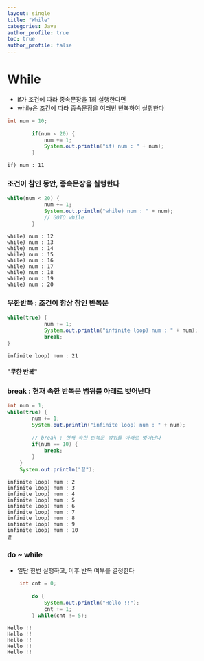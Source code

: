 ```yaml
---
layout: single
title: "While"
categories: Java
author_profile: true
toc: true
author_profile: false
---
```


# While

- if가 조건에 따라 종속문장을 1회 실행한다면
- while은 조건에 따라 종속문장을 여러번 반복하여 실행한다


```Java
int num = 10;
		
		if(num < 20) {
			num += 1;
			System.out.println("if) num : " + num);
		}
```

    if) num : 11
    

### 조건이 참인 동안, 종속문장을 실행한다


```Java
while(num < 20) {	
			num += 1;
			System.out.println("while) num : " + num);
			// GOTO while
		}
```

    while) num : 12
    while) num : 13
    while) num : 14
    while) num : 15
    while) num : 16
    while) num : 17
    while) num : 18
    while) num : 19
    while) num : 20
    

### 무한반복 : 조건이 항상 참인 반복문


```Java
while(true) {
			num += 1;
			System.out.println("infinite loop) num : " + num);
            break;
}
```

    infinite loop) num : 21
    

#### "무한 반복"

### break : 현재 속한 반복문 범위를 아래로 벗어난다


```Java
int num = 1;
while(true) {
		num += 1;
		System.out.println("infinite loop) num : " + num);
		
		// break : 현재 속한 반복문 범위를 아래로 벗어난다
		if(num == 10) {
			break;
		}
	}
	System.out.println("끝");
```

    infinite loop) num : 2
    infinite loop) num : 3
    infinite loop) num : 4
    infinite loop) num : 5
    infinite loop) num : 6
    infinite loop) num : 7
    infinite loop) num : 8
    infinite loop) num : 9
    infinite loop) num : 10
    끝
    

### do ~ while
- 일단 한번 실행하고, 이후 반복 여부를 결정한다


```Java
	int cnt = 0;
		
		do {
			System.out.println("Hello !!");
			cnt += 1;
		} while(cnt != 5);
```

    Hello !!
    Hello !!
    Hello !!
    Hello !!
    Hello !!
    
